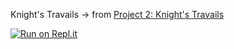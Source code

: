 Knight's Travails → from [Project 2: Knight's Travails](https://www.theodinproject.com/courses/ruby-programming/lessons/data-structures-and-algorithms)

[![Run on Repl.it](https://repl.it/badge/github/risanto/knight-travails)](https://repl.it/github/risanto/knight-travails)